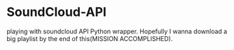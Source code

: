 # SoundCloud-API
playing with soundcloud API Python wrapper. Hopefully I wanna download a big playlist by the end of this(MISSION ACCOMPLISHED).
